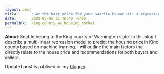 ```yaml
---
layout: post
title:      "Get the best price for your Seattle house!!!!! A regression model "
date:       2020-05-05 21:46:40 -0400
permalink:  king_county_wa_housing_market
---
```



**About**:
Seattle belong to the King county of Washington state. In this blog I describe a multi-linear regression model to predict the housing price in King county based on machine learning. I will outline the main factors that directly relate to the house price and recommendations for both buyers and sellers. 


Updated post is publised on my [blogger](https://findingdata.blogspot.com/2020/05/get-best-price-for-your-seattle-house_11.html).
